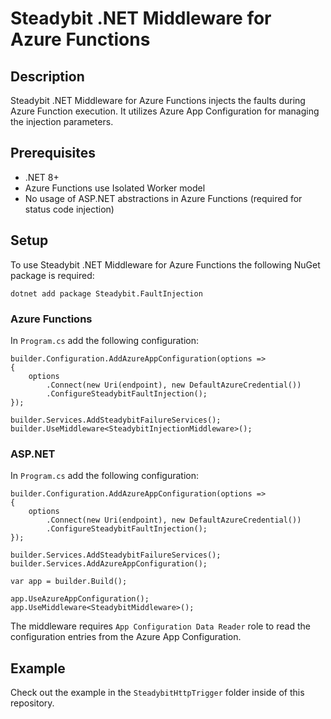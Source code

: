 # Steadybit .NET Middleware for Azure Functions

## Description

Steadybit .NET Middleware for Azure Functions injects the faults during Azure Function execution.
It utilizes Azure App Configuration for managing the injection parameters.

## Prerequisites

- .NET 8+
- Azure Functions use Isolated Worker model
- No usage of ASP.NET abstractions in Azure Functions (required for status code injection)

## Setup

To use Steadybit .NET Middleware for Azure Functions the following NuGet package is required:

```
dotnet add package Steadybit.FaultInjection
```

### Azure Functions

In ```Program.cs``` add the following configuration:

```
builder.Configuration.AddAzureAppConfiguration(options =>
{
    options
        .Connect(new Uri(endpoint), new DefaultAzureCredential())
        .ConfigureSteadybitFaultInjection();
});

builder.Services.AddSteadybitFailureServices();
builder.UseMiddleware<SteadybitInjectionMiddleware>();
```

### ASP.NET

In ```Program.cs``` add the following configuration:

```
builder.Configuration.AddAzureAppConfiguration(options =>
{
    options
        .Connect(new Uri(endpoint), new DefaultAzureCredential())
        .ConfigureSteadybitFaultInjection();
});

builder.Services.AddSteadybitFailureServices();
builder.Services.AddAzureAppConfiguration();

var app = builder.Build();

app.UseAzureAppConfiguration();
app.UseMiddleware<SteadybitMiddleware>();
```

The middleware requires ```App Configuration Data Reader``` role to read the configuration entries from the Azure App Configuration.


## Example

Check out the example in the ```SteadybitHttpTrigger``` folder inside of this repository.
